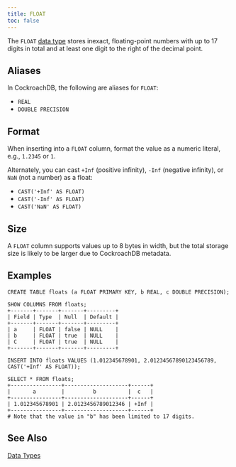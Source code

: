 ```yaml
---
title: FLOAT
toc: false
---
```


The `FLOAT` [data type](data-types.html) stores inexact, floating-point numbers with up to 17 digits in total and at least one digit to the right of the decimal point. 

<div id="toc"></div>

## Aliases

In CockroachDB, the following are aliases for `FLOAT`:

- `REAL` 
- `DOUBLE PRECISION` 

## Format

When inserting into a `FLOAT` column, format the value as a numeric literal, e.g., `1.2345` or `1`.

Alternately, you can cast `+Inf` (positive infinity), `-Inf` (negative infinity), or `NaN` (not a number) as a float:

- `CAST('+Inf' AS FLOAT)`
- `CAST('-Inf' AS FLOAT)`
- `CAST('NaN' AS FLOAT)`

## Size

A `FLOAT` column supports values up to 8 bytes in width, but the total storage size is likely to be larger due to CockroachDB metadata.  

## Examples

~~~
CREATE TABLE floats (a FLOAT PRIMARY KEY, b REAL, c DOUBLE PRECISION);

SHOW COLUMNS FROM floats;
+-------+-------+-------+---------+
| Field | Type  | Null  | Default |
+-------+-------+-------+---------+
| a     | FLOAT | false | NULL    |
| b     | FLOAT | true  | NULL    |
| C     | FLOAT | true  | NULL    |
+-------+-------+-------+---------+

INSERT INTO floats VALUES (1.012345678901, 2.01234567890123456789, CAST('+Inf' AS FLOAT));

SELECT * FROM floats;
+----------------+--------------------+------+
|       a        |         b          |  c   |
+----------------+--------------------+------+
| 1.012345678901 | 2.0123456789012346 | +Inf |
+----------------+--------------------+------+
# Note that the value in "b" has been limited to 17 digits.
~~~

## See Also

[Data Types](data-types.html)